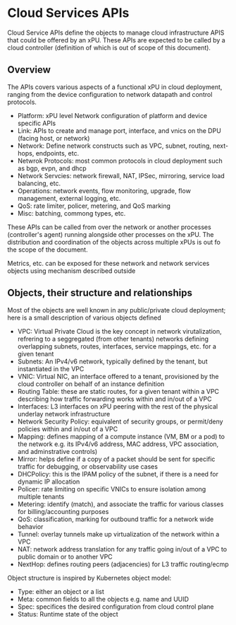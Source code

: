 # Cloud Services APIs
Cloud Service APIs define the objects to manage cloud infrastructure APIS that could be offered by an xPU. These APIs are expected to be called by a cloud controller (definition of which is out of scope of this document).

## Overview
The APIs covers various aspects of a functional xPU in cloud deployment, ranging from the device configuration to network datapath and control protocols. 

- Platform: xPU level Network configuration of platform and device specific APIs
- Link: APIs to create and manage port, interface, and vnics on the DPU (facing host, or network)
- Network: Define network constructs such as VPC, subnet, routing, next-hops, endpoints, etc.
- Netwrok Protocols: most common protocols in cloud deployment such as bgp, evpn, and dhcp
- Network Servcies: network firewall, NAT, IPSec, mirroring, service load balancing, etc.
- Operations: network events, flow monitoring, upgrade, flow management, external logging, etc.
- QoS: rate limiter, policer, metering, and QoS marking
- Misc: batching, commong types, etc.

These APIs can be called from over the network or another processes (controller's agent) running alongside other processes on the xPU. The distribution and coordination of the objects across multiple xPUs is out fo the scope of the document.

Metrics, etc. can be exposed for these network and network services objects using mechanism described outside

## Objects, their structure and relationships
Most of the objects are well known in any public/private cloud deployment; here is a small description of various objects defined

- VPC: Virtual Private Cloud is the key concept in network virutalization, refrering to a seggregated (from other tenants) networks defining overlapping subnets, routes, interfaces, service mappings, etc. for a given tenant
- Subnets: An IPv4/v6 network, typically defined by the tenant, but instantiated in the VPC
- VNIC: Virtual NIC, an interface offered to a tenant, provisioned by the cloud controller on behalf of an instance definition
- Routing Table: these are static routes, for a given tenant within a VPC describing how traffic forwarding works within and in/out of a VPC
- Interfaces: L3 interfaces on xPU peering with the rest of the physical underlay network infrastructure
- Network Security Policy: equivalent of security groups, or permit/deny policies within and in/out of a VPC
- Mapping: defines mapping of a compute instance (VM, BM or a pod) to the network e.g. its IPv4/v6 address, MAC address, VPC association, and adminstrative controls)
- Mirror: helps define if a copy of a packet should be sent for specific traffic for debugging, or observability use cases
- DHCPolicy: this is the IPAM policy of the subnet, if there is a need for dynamic IP allocation
- Policer: rate limiting on specific VNICs to ensure isolation among multiple tenants
- Metering: identify (match), and associate the traffic for various classes for billing/accounting purposes
- QoS: classification, marking for outbound traffic for a network wide behavior
- Tunnel: overlay tunnels make up virtualization of the network within a VPC
- NAT: network address translation for any traffic going in/out of a VPC to public domain or to another VPC
- NextHop: defines routing peers (adjacencies) for L3 traffic routing/ecmp

Object structure is inspired by Kubernetes object model:
- Type: either an object or a list
- Meta: common fields to all the objects e.g. name and UUID
- Spec: specifices the desired configuration from cloud control plane
- Status: Runtime state of the object
